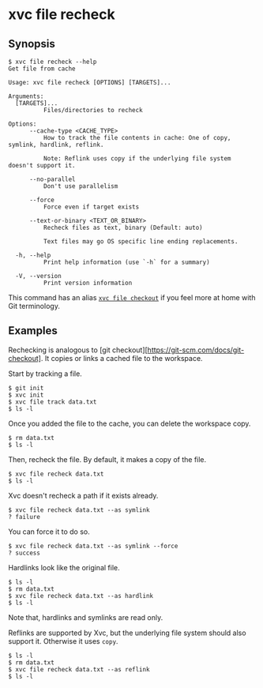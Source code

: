 # xvc file recheck

## Synopsis

```console
$ xvc file recheck --help
Get file from cache

Usage: xvc file recheck [OPTIONS] [TARGETS]...

Arguments:
  [TARGETS]...
          Files/directories to recheck

Options:
      --cache-type <CACHE_TYPE>
          How to track the file contents in cache: One of copy, symlink, hardlink, reflink.
          
          Note: Reflink uses copy if the underlying file system doesn't support it.

      --no-parallel
          Don't use parallelism

      --force
          Force even if target exists

      --text-or-binary <TEXT_OR_BINARY>
          Recheck files as text, binary (Default: auto)
          
          Text files may go OS specific line ending replacements.

  -h, --help
          Print help information (use `-h` for a summary)

  -V, --version
          Print version information

```


This command has an alias [`xvc file checkout`](/ref/xvc-file-checkout.md) if you feel more at home with Git terminology.

## Examples

Rechecking is analogous to [git checkout][https://git-scm.com/docs/git-checkout]. 
It copies or links a cached file to the workspace. 


Start by tracking a file. 

```console
$ git init
$ xvc init
$ xvc file track data.txt
$ ls -l
```

Once you added the file to the cache, you can delete the workspace copy.


```console
$ rm data.txt
$ ls -l
```

Then, recheck the file. By default, it makes a copy of the file.

```console
$ xvc file recheck data.txt
$ ls -l
```

Xvc doesn't recheck a path if it exists already.

```console
$ xvc file recheck data.txt --as symlink
? failure
```

You can force it to do so.

```console
$ xvc file recheck data.txt --as symlink --force
? success
```

Hardlinks look like the original file. 

```console
$ ls -l
$ rm data.txt
$ xvc file recheck data.txt --as hardlink
$ ls -l
```

Note that, hardlinks and symlinks are read only. 

Reflinks are supported by Xvc, but the underlying file system should also support it. 
Otherwise it uses `copy`. 

```console
$ ls -l
$ rm data.txt
$ xvc file recheck data.txt --as reflink
$ ls -l
```
